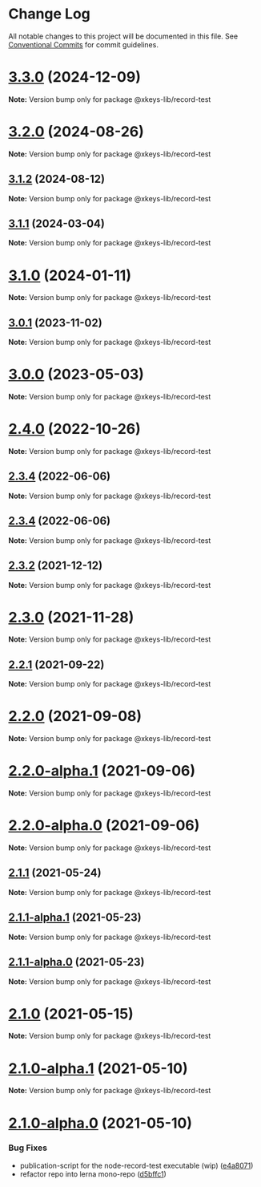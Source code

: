 # Change Log

All notable changes to this project will be documented in this file.
See [Conventional Commits](https://conventionalcommits.org) for commit guidelines.

# [3.3.0](https://github.com/SuperFlyTV/xkeys/compare/v3.2.0...v3.3.0) (2024-12-09)

**Note:** Version bump only for package @xkeys-lib/record-test





# [3.2.0](https://github.com/SuperFlyTV/xkeys/compare/v3.1.2...v3.2.0) (2024-08-26)

**Note:** Version bump only for package @xkeys-lib/record-test





## [3.1.2](https://github.com/SuperFlyTV/xkeys/compare/v3.1.1...v3.1.2) (2024-08-12)

**Note:** Version bump only for package @xkeys-lib/record-test





## [3.1.1](https://github.com/SuperFlyTV/xkeys/compare/v3.1.0...v3.1.1) (2024-03-04)

**Note:** Version bump only for package @xkeys-lib/record-test





# [3.1.0](https://github.com/SuperFlyTV/xkeys/compare/v3.0.1...v3.1.0) (2024-01-11)

**Note:** Version bump only for package @xkeys-lib/record-test





## [3.0.1](https://github.com/SuperFlyTV/xkeys/compare/v3.0.0...v3.0.1) (2023-11-02)

**Note:** Version bump only for package @xkeys-lib/record-test





# [3.0.0](https://github.com/SuperFlyTV/xkeys/compare/v2.4.0...v3.0.0) (2023-05-03)

**Note:** Version bump only for package @xkeys-lib/record-test

# [2.4.0](https://github.com/SuperFlyTV/xkeys/compare/v2.3.4...v2.4.0) (2022-10-26)

**Note:** Version bump only for package @xkeys-lib/record-test

## [2.3.4](https://github.com/SuperFlyTV/xkeys/compare/v2.3.3...v2.3.4) (2022-06-06)

**Note:** Version bump only for package @xkeys-lib/record-test

## [2.3.4](https://github.com/SuperFlyTV/xkeys/compare/v2.3.3...v2.3.4) (2022-06-06)

**Note:** Version bump only for package @xkeys-lib/record-test

## [2.3.2](https://github.com/SuperFlyTV/xkeys/compare/v2.3.0...v2.3.2) (2021-12-12)

**Note:** Version bump only for package @xkeys-lib/record-test

# [2.3.0](https://github.com/SuperFlyTV/xkeys/compare/v2.2.1...v2.3.0) (2021-11-28)

**Note:** Version bump only for package @xkeys-lib/record-test

## [2.2.1](https://github.com/SuperFlyTV/xkeys/compare/v2.2.0...v2.2.1) (2021-09-22)

**Note:** Version bump only for package @xkeys-lib/record-test

# [2.2.0](https://github.com/SuperFlyTV/xkeys/compare/v2.2.0-alpha.1...v2.2.0) (2021-09-08)

**Note:** Version bump only for package @xkeys-lib/record-test

# [2.2.0-alpha.1](https://github.com/SuperFlyTV/xkeys/compare/v2.2.0-alpha.0...v2.2.0-alpha.1) (2021-09-06)

**Note:** Version bump only for package @xkeys-lib/record-test

# [2.2.0-alpha.0](https://github.com/SuperFlyTV/xkeys/compare/v2.1.1...v2.2.0-alpha.0) (2021-09-06)

**Note:** Version bump only for package @xkeys-lib/record-test

## [2.1.1](https://github.com/SuperFlyTV/xkeys/compare/v2.1.1-alpha.1...v2.1.1) (2021-05-24)

**Note:** Version bump only for package @xkeys-lib/record-test

## [2.1.1-alpha.1](https://github.com/SuperFlyTV/xkeys/compare/v2.1.1-alpha.0...v2.1.1-alpha.1) (2021-05-23)

**Note:** Version bump only for package @xkeys-lib/record-test

## [2.1.1-alpha.0](https://github.com/SuperFlyTV/xkeys/compare/v2.1.0...v2.1.1-alpha.0) (2021-05-23)

**Note:** Version bump only for package @xkeys-lib/record-test

# [2.1.0](https://github.com/SuperFlyTV/xkeys/compare/v2.1.0-alpha.0...v2.1.0) (2021-05-15)

**Note:** Version bump only for package @xkeys-lib/record-test

# [2.1.0-alpha.1](https://github.com/SuperFlyTV/xkeys/compare/v2.1.0-alpha.0...v2.1.0-alpha.1) (2021-05-10)

**Note:** Version bump only for package @xkeys-lib/record-test

# [2.1.0-alpha.0](https://github.com/SuperFlyTV/xkeys/compare/v2.0.0...v2.1.0-alpha.0) (2021-05-10)

### Bug Fixes

- publication-script for the node-record-test executable (wip) ([e4a8071](https://github.com/SuperFlyTV/xkeys/commit/e4a80719686048b010976d464adb6a40bf86b3c0))
- refactor repo into lerna mono-repo ([d5bffc1](https://github.com/SuperFlyTV/xkeys/commit/d5bffc1798e7c8e89ae9fcc4355afd438ea82d3a))

